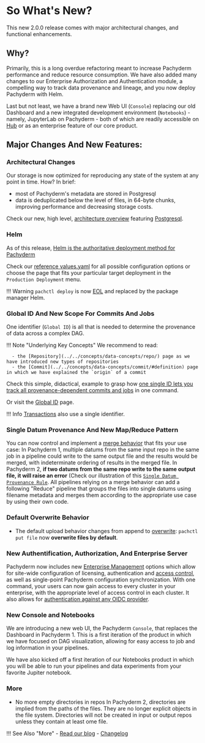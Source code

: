# So What's New?

This new 2.0.0 release comes with major architectural changes, 
and functional enhancements.

## Why? 

Primarily, this is a long overdue refactoring meant to increase Pachyderm performance and reduce resource consumption.
We have also added many changes to our Enterprise Authorization and Authentication module, a compelling way to track data provenance and lineage, and you now deploy Pachyderm with Helm.

Last but not least, we have a brand new Web UI (`Console`) replacing our old Dashboard and a new integrated development environment (`Notebooks`) - namely, JupyterLab on Pachyderm - both of which are readily accessible on [Hub](https://hub.pachyderm.com/) or as an enterprise feature of our core product.

 
## Major Changes And New Features:


### Architectural Changes
Our storage is now optimized for reproducing any state of the system at any point in time.
How? In brief:

- most of Pachyderm's metadata are stored in Postgresql
- data is deduplicated below the level of files, in 64-byte chunks,
improving performance and decreasing storage costs. 

Check our new, high level, [architecture overview](../../deploy-manage/) featuring [Postgresql](https://www.postgresql.org/docs/).


### Helm
As of this release, [Helm is the authoritative deployment method for Pachyderm](../../deploy-manage/deploy/helm_install/)

Check our [reference values.yaml](../../reference/helm_values/) for all possible configuration options or choose the page that fits your particular target deployment in the `Production Deployment` menu.

!!! Warning
    `pachctl deploy` is now [EOL](../../contributing/supported-releases/#end-of-life-eol) and replaced by the package manager Helm.

### Global ID And New Scope For Commits And Jobs
One identifier (`Global ID`) is all that is needed to determine the provenance of data across a complex DAG.

!!! Note "Underlying Key Concepts"
      We recommend to read:

      - the [Repository](../../concepts/data-concepts/repo/) page as we have introduced new types of repositories
      - the [Commit](../../concepts/data-concepts/commit/#definition) page in which we have explained the `origin` of a commit 


Check this simple, didactical, example to grasp how [one single ID lets you track all provenance-dependent commits and jobs](https://github.com/pachyderm/pachyderm/tree/master/examples/globalID) in one command.  

Or visit the [Global ID](../../concepts/advanced-concepts/globalid/) page.

!!! Info
    [Transactions](../../how-tos/advanced-data-operations/use-transactions-to-run-multiple-commands/#use-transactions) also use a single identifier.

### Single Datum Provenance And New Map/Reduce Pattern     
 You can now control and implement a [merge behavior](../../concepts/pipeline-concepts/datum/relationship-between-datums/#5-next-add-a-reduce-pipeline) that fits your use case:
 In Pachyderm 1, multiple datums from the same input repo in the same job in a pipeline could write to the same output file and the results would be merged, with indeterminate ordering of results in the merged file. In Pachyderm 2, **if two datums from the same repo write to the same output file, it will raise an error** (Check our illustration of this [`Single Datum Provenance Rule`](concepts/pipeline-concepts/datum/relationship-between-datums/#example-two-steps-mapreduce-pattern-and-single-datum-provenance-rule). All pipelines relying on a merge behavior can add a following "Reduce" pipeline that groups the files into single datums using filename metadata and merges them according to the appropriate use case by using their own code.
### Default Overwrite Behavior
- The default upload behavior changes from append to [overwrite](../../concepts/data-concepts/file/#overwriting-files): `pachctl put file` now **overwrite files by default**.


### New Authentification, Authorization, And Enterprise Server

Pachyderm now includes new [Enterprise Management](../../enterprise/auth/enterprise-server/setup/) options which allow for site-wide configuration of licensing, authentication and [access control](../../enterprise/auth/authorization/), as well as single-point Pachyderm configuration synchronization. With one command, your users can now gain access to every cluster in your enterprise, with the appropriate level of access control in each cluster. It also allows for [authentication against any OIDC provider](../../enterprise/auth/authentication/idp-dex/).


### New Console and Notebooks
We are introducing a new web UI, the Pachyderm `Console`, that replaces the Dashboard in Pachyderm 1. 
This is a first iteration of the product in which we have focused on DAG visualization, allowing for easy access to job and log information in your pipelines.

We have also kicked off a first iteration of our Notebooks product in which you will be able to run your pipelines and data experiments from your favorite Jupiter notebook.

### More
- No more empty directories in repos
In Pachyderm 2, directories are implied from the paths of the files. They are no longer explicit objects in the file system. Directories will not be created in input or output repos unless they contain at least ome file.


!!! See Also "More"
      - [Read our blog](https://www.pachyderm.com/blog/getting-ready-for-pachyderm-2/) 
      - [Changelog](https://github.com/pachyderm/pachyderm/blob/master/CHANGELOG.md)



